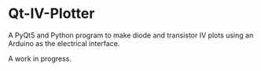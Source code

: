 # Qt-IV-Plotter

A PyQt5 and Python program to make diode and transistor IV plots using an Arduino as the electrical interface.

A work in progress.
